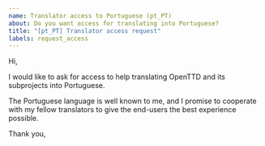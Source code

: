 ```yaml
---
name: Translator access to Portuguese (pt_PT)
about: Do you want access for translating into Portuguese?
title: "[pt_PT] Translator access request"
labels: request_access
---
```


<!-- translator: pt_PT -->
<!-- Please do not edit the header of this template. If you have something to add, do this at the end. -->

Hi,

I would like to ask for access to help translating OpenTTD and its subprojects into Portuguese.

The Portuguese language is well known to me, and I promise to cooperate with my fellow translators to give the end-users the best experience possible.

<!-- DO NOT modify anything above this line; feel free to add a personal touch below this line -->

Thank you,
